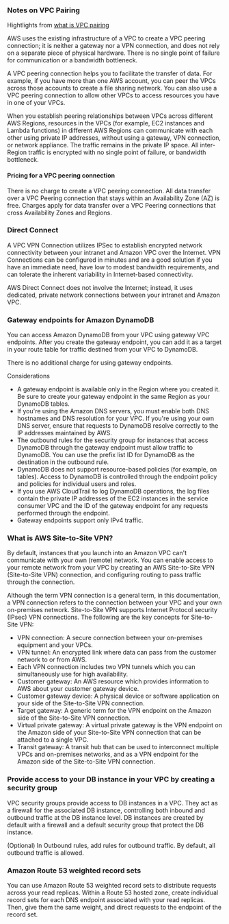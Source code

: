 


### Notes on VPC Pairing


Hightlights from [what is VPC pairing](https://docs.aws.amazon.com/vpc/latest/peering/what-is-vpc-peering.html)

AWS uses the existing infrastructure of a VPC to create a VPC peering connection; it is neither a gateway nor a VPN connection, and does not rely on a separate piece of physical hardware. There is no single point of failure for communication or a bandwidth bottleneck.

A VPC peering connection helps you to facilitate the transfer of data. For example, if you have more than one AWS account, you can peer the VPCs across those accounts to create a file sharing network. You can also use a VPC peering connection to allow other VPCs to access resources you have in one of your VPCs.

When you establish peering relationships between VPCs across different AWS Regions, resources in the VPCs (for example, EC2 instances and Lambda functions) in different AWS Regions can communicate with each other using private IP addresses, without using a gateway, VPN connection, or network appliance. The traffic remains in the private IP space. All inter-Region traffic is encrypted with no single point of failure, or bandwidth bottleneck.


#### Pricing for a VPC peering connection
There is no charge to create a VPC peering connection. All data transfer over a VPC Peering connection that stays within an Availability Zone (AZ) is free. Charges apply for data transfer over a VPC Peering connections that cross Availability Zones and Regions.


### Direct Connect

A VPC VPN Connection utilizes IPSec to establish encrypted network connectivity between your intranet and Amazon VPC over the Internet. VPN Connections can be configured in minutes and are a good solution if you have an immediate need, have low to modest bandwidth requirements, and can tolerate the inherent variability in Internet-based connectivity. 

AWS Direct Connect does not involve the Internet; instead, it uses dedicated, private network connections between your intranet and Amazon VPC.


### Gateway endpoints for Amazon DynamoDB
 
You can access Amazon DynamoDB from your VPC using gateway VPC endpoints. After you create the gateway endpoint, you can add it as a target in your route table for traffic destined from your VPC to DynamoDB.

There is no additional charge for using gateway endpoints.

Considerations
* A gateway endpoint is available only in the Region where you created it. Be sure to create your gateway endpoint in the same Region as your DynamoDB tables.
* If you're using the Amazon DNS servers, you must enable both DNS hostnames and DNS resolution for your VPC. If you're using your own DNS server, ensure that requests to DynamoDB resolve correctly to the IP addresses maintained by AWS.
* The outbound rules for the security group for instances that access DynamoDB through the gateway endpoint must allow traffic to DynamoDB. You can use the prefix list ID for DynamoDB as the destination in the outbound rule.
* DynamoDB does not support resource-based policies (for example, on tables). Access to DynamoDB is controlled through the endpoint policy and policies for individual users and roles.
* If you use AWS CloudTrail to log DynamoDB operations, the log files contain the private IP addresses of the EC2 instances in the service consumer VPC and the ID of the gateway endpoint for any requests performed through the endpoint.
* Gateway endpoints support only IPv4 traffic.




### What is AWS Site-to-Site VPN?

By default, instances that you launch into an Amazon VPC can't communicate with your own (remote) network. You can enable access to your remote network from your VPC by creating an AWS Site-to-Site VPN (Site-to-Site VPN) connection, and configuring routing to pass traffic through the connection.

Although the term VPN connection is a general term, in this documentation, a VPN connection refers to the connection between your VPC and your own on-premises network. Site-to-Site VPN supports Internet Protocol security (IPsec) VPN connections.
The following are the key concepts for Site-to-Site VPN:
* VPN connection: A secure connection between your on-premises equipment and your VPCs.
* VPN tunnel: An encrypted link where data can pass from the customer network to or from AWS.
* Each VPN connection includes two VPN tunnels which you can simultaneously use for high availability.
* Customer gateway: An AWS resource which provides information to AWS about your customer gateway device.
* Customer gateway device: A physical device or software application on your side of the Site-to-Site VPN connection.
* Target gateway: A generic term for the VPN endpoint on the Amazon side of the Site-to-Site VPN connection.
* Virtual private gateway: A virtual private gateway is the VPN endpoint on the Amazon side of your Site-to-Site VPN connection that can be attached to a single VPC.
* Transit gateway: A transit hub that can be used to interconnect multiple VPCs and on-premises networks, and as a VPN endpoint for the Amazon side of the Site-to-Site VPN connection.



### Provide access to your DB instance in your VPC by creating a security group

VPC security groups provide access to DB instances in a VPC. They act as a firewall for the associated DB instance, controlling both inbound and outbound traffic at the DB instance level. DB instances are created by default with a firewall and a default security group that protect the DB instance.

(Optional) In Outbound rules, add rules for outbound traffic. By default, all outbound traffic is allowed.


### Amazon Route 53 weighted record sets

You can use Amazon Route 53 weighted record sets to distribute requests across your read replicas. Within a Route 53 hosted zone, create individual record sets for each DNS endpoint associated with your read replicas. Then, give them the same weight, and direct requests to the endpoint of the record set.